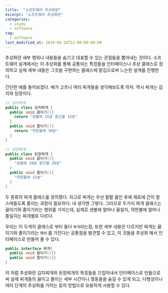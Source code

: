 ```yaml
---
title:  "소프트웨어 추상화란"
excerpt: "소프트웨어 추상화란"
categories:
  - study
  - software
tag:
  - software
last_modified_at: 2019-04-24T12:00:00-00:00
---
```

추상화란 세부 행위나 내용들을 숨기고 대표할 수 있는 관점들을 뽑아내는 것이다. 
소프트웨어 설계에서는 이 추상화를 통해 공통되는 특징들을 인터페이스나 추상 
클래스로 정의하고 실제 세부 내용은 그것을 구현하는 클래스에 맡김으로써 느슨한 설계를 진행한다.

간단한 예를 들어보겠다.
배가 고프니 여러 찌개들을 생각해보도록 하자. 역시 찌개는 김치와 된장이다.

```java
// 김치찌개
public class 김치찌개 {
  public void 끓이기(){
    return "센불에 15분 중간불 15분"
  }
  public void 졸이기(){
    return "약한불에 30분"
  }
}

// 된장찌개
public class 된장찌개 {
  public void 끓이기(){
    "센불에 10분 중간불 20분"
  }
  public void 졸이기(){
    "약한불에 15분"
  }
}
```

두 종류의 찌개 클래스를 정의했다. 자고로 찌개는 우선 팔팔 끓인 후에 재료에 간이 
잘 스며들도록 졸이는 과정이 필요하다. 내 생각엔 그렇다. 그러므로 두가지 찌개 
클래스는 끓이기와 졸이기라는 행위를 가지는데, 실제로 센불에 얼마나 끓일지, 
약한불에 얼마나 졸일지는 찌개별로 다르다. 

우리는 이 두개의 클래스로 부터 둘다 `찌개`라는점, 또한 세부 내용은 다르지만 
찌개는 끓이기와 졸이기라는 `행위` 를 가진다는 공통점을 발견할 수 있고, 이 것들을 
추상화 해서 인터페이스로 만들어 줄 수 있다. 

```java
public interface 찌개{
  public void 끓이기(){}
  public void 졸이기(){}
}
```

이 처럼 추상화란 김치찌개와 된장찌개의 특징들을 끄집어내서 인터페이스로 만듦으로써 실제 찌개들의 끓이고 졸이는 세부 시간이나 행동들을 숨길 수 있게 되고, 다형성이나 여러 단계의 추상화를 거치는 등의 방법으로 유용하게 사용할 수 있다.
